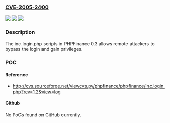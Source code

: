### [CVE-2005-2400](https://cve.mitre.org/cgi-bin/cvename.cgi?name=CVE-2005-2400)
![](https://img.shields.io/static/v1?label=Product&message=n%2Fa&color=blue)
![](https://img.shields.io/static/v1?label=Version&message=n%2Fa%20&color=brightgreen)
![](https://img.shields.io/static/v1?label=Vulnerability&message=n%2Fa&color=brightgreen)

### Description

The inc.login.php scripts in PHPFinance 0.3 allows remote attackers to bypass the login and gain privileges.

### POC

#### Reference
- http://cvs.sourceforge.net/viewcvs.py/phpfinance/phpfinance/inc.login.php?rev=1.2&view=log

#### Github
No PoCs found on GitHub currently.


